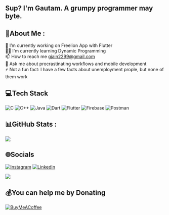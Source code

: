 <h2> Sup? I'm Gautam. A grumpy programmer may byte.</h2>

## 💫About Me :
🌱 I’m currently working on Freelion App with Flutter <br />
👨‍💻 I'm currently learning Dynamic Programming <br />
📫 How to reach me gjain2299@gmail.com <br />
💬 Ask me about procrastinating workflows and mobile development <br />
⚡ Not a fun fact: I have a few facts about unemployment prople, but none of them work <br />



## 💻Tech Stack
![C](https://img.shields.io/badge/c-%2300599C.svg?style=for-the-badge&logo=c&logoColor=white) 
![C++](https://img.shields.io/badge/c++-%2300599C.svg?style=for-the-badge&logo=c%2B%2B&logoColor=white) 
![Java](https://img.shields.io/badge/java-%23ED8B00.svg?style=for-the-badge&logo=java&logoColor=white) 
![Dart](https://img.shields.io/badge/dart-%230175C2.svg?style=for-the-badge&logo=dart&logoColor=white)
![Flutter](https://img.shields.io/badge/Flutter-%2302569B.svg?style=for-the-badge&logo=Flutter&logoColor=white) 
![Firebase](https://img.shields.io/badge/firebase-%23039BE5.svg?style=for-the-badge&logo=firebase) 
![Postman](https://img.shields.io/badge/Postman-FF6C37?style=for-the-badge&logo=postman&logoColor=white)

## 📊GitHub Stats :
![](https://github-readme-stats.vercel.app/api?username=gautamjain09&theme=dracula&hide_border=true&include_all_commits=false&count_private=false)<br/>

## 🌐Socials
[![Instagram](https://img.shields.io/badge/Instagram-%23E4405F.svg?logo=Instagram&logoColor=white)](https://instagram.com/gautam_nareliya) [![LinkedIn](https://img.shields.io/badge/LinkedIn-%230077B5.svg?logo=linkedin&logoColor=white)](https://linkedin.com/in/gautam-jain-1382011aa) 


[![](https://visitcount.itsvg.in/api?id=gautamjain09&icon=0&color=12)](https://visitcount.itsvg.in)

  ## 💰You can help me by Donating
  [![BuyMeACoffee](https://img.shields.io/badge/Buy%20Me%20a%20Coffee-ffdd00?style=for-the-badge&logo=buy-me-a-coffee&logoColor=black)](https://buymeacoffee.com/gautamjain09) 

<!-- Proudly created with GPRM ( https://gprm.itsvg.in ) -->
  